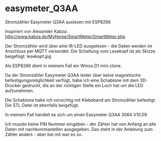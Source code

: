 # easymeter_Q3AA
Stromzähler Easymeter Q3AA auslesen mit ESP8266

Inspiriert von Alexander Kabza:
http://www.kabza.de/MyHome/SmartMeter/SmartMeter.php

Der Stromzähler wird über eine IR-LED ausgelesen - die Daten werden im Anschluss per MQTT versendet.
Die Schaltung vom Lesekopf ist als Skizze beigefügt: lesekopf.jpg

Als ESP8266 dient in meinem Fall ein Wmos D1 mini clone.

Da der Stromzähler Easymeter Q3AA leider über keine magnetische befestigungsmöglichkeit verfügt, habe ich eine Schablone mit dem 3D-Drucker gedruckt, die an der richtigen Stelle ein Loch hat um die LED aufzunehmen.

Die Schablone habe ich vorsichtig mit Klebeband am Stromzähler befestigt.
Die STL Datei ist ebenfalls beigefügt.

In meinem Fall handelt es sich um einen Easymeter Q3AA 3064 V10.09

Ich musste keine PIN Nummer eingeben - der Zähler hat von Anfang an alle Daten mit nachkommastellen ausgegeben. Das steht in der Anleitung zum Zähler anders - aber bei mit war es so.

